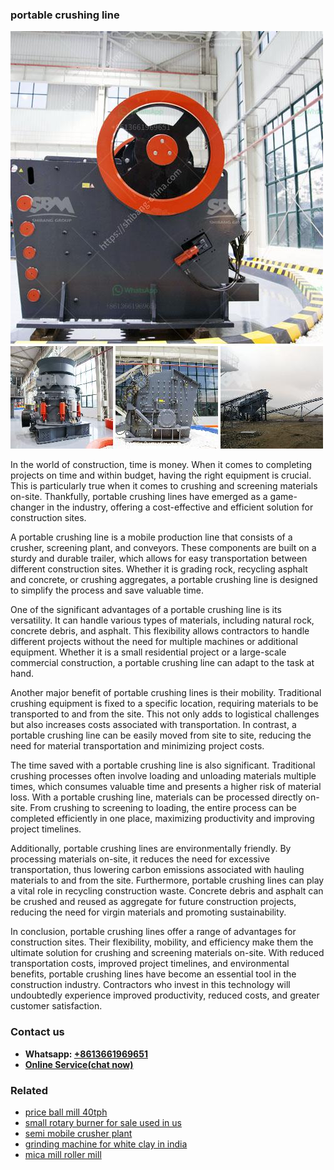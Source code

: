 <h3>portable crushing line</h3><img src='1704856859.jpg' alt=''><p>In the world of construction, time is money. When it comes to completing projects on time and within budget, having the right equipment is crucial. This is particularly true when it comes to crushing and screening materials on-site. Thankfully, portable crushing lines have emerged as a game-changer in the industry, offering a cost-effective and efficient solution for construction sites.</p><p>A portable crushing line is a mobile production line that consists of a crusher, screening plant, and conveyors. These components are built on a sturdy and durable trailer, which allows for easy transportation between different construction sites. Whether it is grading rock, recycling asphalt and concrete, or crushing aggregates, a portable crushing line is designed to simplify the process and save valuable time.</p><p>One of the significant advantages of a portable crushing line is its versatility. It can handle various types of materials, including natural rock, concrete debris, and asphalt. This flexibility allows contractors to handle different projects without the need for multiple machines or additional equipment. Whether it is a small residential project or a large-scale commercial construction, a portable crushing line can adapt to the task at hand.</p><p>Another major benefit of portable crushing lines is their mobility. Traditional crushing equipment is fixed to a specific location, requiring materials to be transported to and from the site. This not only adds to logistical challenges but also increases costs associated with transportation. In contrast, a portable crushing line can be easily moved from site to site, reducing the need for material transportation and minimizing project costs.</p><p>The time saved with a portable crushing line is also significant. Traditional crushing processes often involve loading and unloading materials multiple times, which consumes valuable time and presents a higher risk of material loss. With a portable crushing line, materials can be processed directly on-site. From crushing to screening to loading, the entire process can be completed efficiently in one place, maximizing productivity and improving project timelines.</p><p>Additionally, portable crushing lines are environmentally friendly. By processing materials on-site, it reduces the need for excessive transportation, thus lowering carbon emissions associated with hauling materials to and from the site. Furthermore, portable crushing lines can play a vital role in recycling construction waste. Concrete debris and asphalt can be crushed and reused as aggregate for future construction projects, reducing the need for virgin materials and promoting sustainability.</p><p>In conclusion, portable crushing lines offer a range of advantages for construction sites. Their flexibility, mobility, and efficiency make them the ultimate solution for crushing and screening materials on-site. With reduced transportation costs, improved project timelines, and environmental benefits, portable crushing lines have become an essential tool in the construction industry. Contractors who invest in this technology will undoubtedly experience improved productivity, reduced costs, and greater customer satisfaction.</p><h3>Contact us</h3><ul><li><strong>Whatsapp:&nbsp;<a href="https://wa.me/8613661969651">+8613661969651</a></strong></li><li><a href="https://swt.shibang-china.com/?git&amp;zhl&amp;portable crushing line"><strong>Online Service(chat now)</strong></a></li></ul><h3>Related</h3><ul><li><a href='price ball mill 40tph.md'>price ball mill 40tph</a></li><li><a href='small rotary burner for sale used in us.md'>small rotary burner for sale used in us</a></li><li><a href='semi mobile crusher plant.md'>semi mobile crusher plant</a></li><li><a href='grinding machine for white clay in india.md'>grinding machine for white clay in india</a></li><li><a href='mica mill roller mill.md'>mica mill roller mill</a></li></ul>
